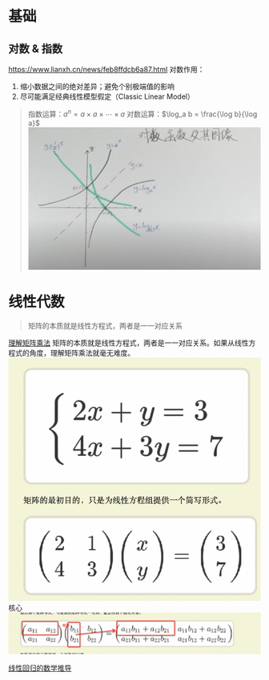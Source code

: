 # 基础
## 对数 & 指数
https://www.lianxh.cn/news/feb8ffdcb6a87.html
对数作用：
1.  缩小数据之间的绝对差异；避免个别极端值的影响
2.  尽可能满足经典线性模型假定（Classic Linear Model）
> 指数运算：$a^n = a \times a \times \cdots \times a$
> 对数运算：$\log_a b = \frac{\log b}{\log a}$
![Alt text](img/log.png)



# 线性代数
> 矩阵的本质就是线性方程式，两者是一一对应关系

[理解矩阵乘法](https://www.ruanyifeng.com/blog/2015/09/matrix-multiplication.html)
矩阵的本质就是线性方程式，两者是一一对应关系。如果从线性方程式的角度，理解矩阵乘法就毫无难度。
![Alt text](img/ju_zheng_cheng_jian.png)
核心
![Alt text](img/ju_zheng_cheng.png)

[线性回归的数学推导](https://aaaron7.github.io/blog/ml/linear-regression)

